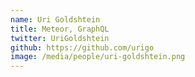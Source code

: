 ```yaml
---
name: Uri Goldshtein
title: Meteor, GraphQL
twitter: UriGoldshtein
github: https://github.com/urigo
image: /media/people/uri-goldshtein.png
---
```

